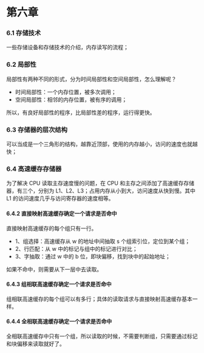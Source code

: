 # 第六章
### 6.1 存储技术
一些存储设备和存储技术的介绍，内存读写的流程；
### 6.2 局部性
局部性有两种不同的形式，分为时间局部性和空间局部性，怎么理解呢？

- 时间局部性：一个内存位置，被多次调用；
- 空间局部性：相邻的内存位置，被有序的调用；

所以，有良好局部性的程序，比局部性差的程序，运行得更快。
### 6.3 存储器的层次结构
可以当成是一个三角形的结构，越靠近顶部，使用的内存越小，访问的速度也就越快；

### 6.4 高速缓存存储器
为了解决 CPU 读取主存速度慢的问题，在 CPU 和主存之间添加了高速缓存存储器，有三个，分别为 L1、L2、L3；占用内存从小到大，访问速度从快到慢。其中 L1 的访问速度几乎与访问寄存器的速度相等。

#### 6.4.2 直接映射高速缓存确定一个请求是否命中
直接映射高速缓存的每个组只有一行。

- 1、组选择：高速缓存从 w 的地址中间抽取 s 个组索引位，定位到某个组；
- 2、行匹配：从 w 中的标记与组中的标记进行对比；
- 3、字抽取：通过 w 中的 b 位，即块偏移，找到块中的起始地址；

如果不命中，则需要从下一层中去读取。

#### 6.4.3 组相联高速缓存确定一个请求是否命中
组相联高速缓存的每个组可以有多行；具体的读取请求与直接映射高速缓存基本一样。

#### 6.4.4 全相联高速缓存确定一个请求是否命中
全相联高速缓存中只有一个组，所以读取的时候，不需要判断组，只需要通过标记和块偏移来读取就好了。